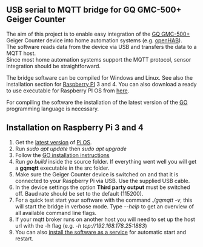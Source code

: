 ## USB serial to MQTT bridge for GQ GMC-500+ Geiger Counter

The aim of this project is to enable easy integration of the [GQ GMC-500+](https://www.gqelectronicsllc.com/comersus/store/comersus_viewItem.asp?idProduct=5631) Geiger Counter device into home automation systems (e.g. [openHAB](https://www.openhab.org/)).  
The software reads data from the device via USB and transfers the data to a MQTT host.  
Since most home automation systems support the MQTT protocol, sensor integration should be straightforward. 

The bridge software can be compiled for Windows and Linux.
See also the installation section for [Raspberry PI](https://www.raspberrypi.org/) 3 and 4. You can also download a ready to use executable for Raspberry PI OS from [here](https://github.com/klumw/gqmqtt/releases).

For compiling the software the installation of the latest version of the [GO](golang.org) programming language is necessary. 


## Installation on Raspberry Pi 3 and 4
1. Get the [latest version](https://www.raspberrypi.com/software/operating-systems/) of [Pi OS](https://www.raspberrypi.com/software/).
2. Run *sudo apt update* then *sudo apt upgrade*
3. Follow the [GO installation instructions](https://shores.dev/install-go-language-on-raspberry-pi-3-and-4/)
4. Run *go build* inside the source folder.
 If everything went well you will get a **gqmqtt** executable in the src folder.
5. Make sure the Geiger Counter device is switched on and that it is connected to your Raspberry Pi via USB. Use the supplied USB cable.
6. In the device settings the option **Third party output** must be switched off. Baud rate should be set to the default (115200).
7. For a quick test start your software with the command *./gqmqtt -v*, this will start the bridge in verbose mode. Type *--help* to get an overview of all available command line flags.
8. If your mqtt broker runs on another host you will need to set up the host url with the -h flag
   (e.g. *-h tcp://192.168.178.25:1883*)
9. You can also [install the software as a service](https://domoticproject.com/creating-raspberry-pi-service/) for automatic start and restart.
